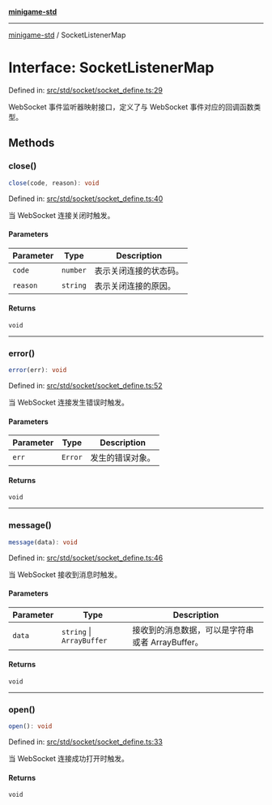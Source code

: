 [**minigame-std**](../README.md)

***

[minigame-std](../README.md) / SocketListenerMap

# Interface: SocketListenerMap

Defined in: [src/std/socket/socket\_define.ts:29](https://github.com/JiangJie/minigame-std/blob/8c5db4b9c3dabb4d0435a493922f29b60a730f0d/src/std/socket/socket_define.ts#L29)

WebSocket 事件监听器映射接口，定义了与 WebSocket 事件对应的回调函数类型。

## Methods

### close()

```ts
close(code, reason): void
```

Defined in: [src/std/socket/socket\_define.ts:40](https://github.com/JiangJie/minigame-std/blob/8c5db4b9c3dabb4d0435a493922f29b60a730f0d/src/std/socket/socket_define.ts#L40)

当 WebSocket 连接关闭时触发。

#### Parameters

| Parameter | Type | Description |
| ------ | ------ | ------ |
| `code` | `number` | 表示关闭连接的状态码。 |
| `reason` | `string` | 表示关闭连接的原因。 |

#### Returns

`void`

***

### error()

```ts
error(err): void
```

Defined in: [src/std/socket/socket\_define.ts:52](https://github.com/JiangJie/minigame-std/blob/8c5db4b9c3dabb4d0435a493922f29b60a730f0d/src/std/socket/socket_define.ts#L52)

当 WebSocket 连接发生错误时触发。

#### Parameters

| Parameter | Type | Description |
| ------ | ------ | ------ |
| `err` | `Error` | 发生的错误对象。 |

#### Returns

`void`

***

### message()

```ts
message(data): void
```

Defined in: [src/std/socket/socket\_define.ts:46](https://github.com/JiangJie/minigame-std/blob/8c5db4b9c3dabb4d0435a493922f29b60a730f0d/src/std/socket/socket_define.ts#L46)

当 WebSocket 接收到消息时触发。

#### Parameters

| Parameter | Type | Description |
| ------ | ------ | ------ |
| `data` | `string` \| `ArrayBuffer` | 接收到的消息数据，可以是字符串或者 ArrayBuffer。 |

#### Returns

`void`

***

### open()

```ts
open(): void
```

Defined in: [src/std/socket/socket\_define.ts:33](https://github.com/JiangJie/minigame-std/blob/8c5db4b9c3dabb4d0435a493922f29b60a730f0d/src/std/socket/socket_define.ts#L33)

当 WebSocket 连接成功打开时触发。

#### Returns

`void`
